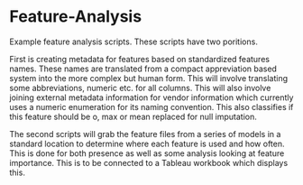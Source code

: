 # Feature-Analysis
Example feature analysis scripts. These scripts have two poritions. 

First is creating metadata for features based on standardized features names. These names are translated from a compact appreviation based system into the more complex but human form. This will involve translating some abbreviations, numeric etc. for all columns. This will also involve joining external metadata information for vendor information which currently uses a numeric enumeration for its naming convention. This also classifies if this feature should be o, max or mean replaced for null imputation.

The second scripts will grab the feature files from a series of models in a standard location to determine where each feature is used and how often. This is done for both presence as well as some analysis looking at feature importance. This is to be connected to a Tableau workbook which displays this. 
